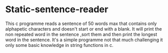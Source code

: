 # Static-sentence-reader
This c programme reads a sentence of 50 words max that contains only alphapetic characters and doesn't start or end with a blank.
It will print the non repeated word in the sentence ,sort them and then print the longest word in the sentence.
It's a simple programme not that much challenging it only some basic knowledge in string functions in c.
